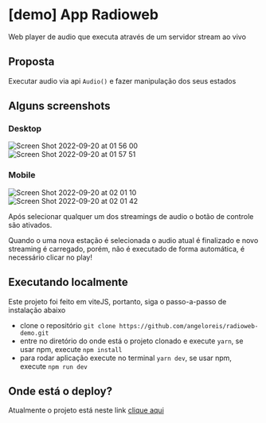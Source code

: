 # [demo] App Radioweb
Web player de audio que executa através de um servidor stream ao vivo

## Proposta
Executar audio via api ```Audio()``` e fazer manipulação dos seus estados


## Alguns screenshots

### Desktop
![Screen Shot 2022-09-20 at 01 56 00](https://user-images.githubusercontent.com/4379921/191170920-c4959c31-f63c-4cd5-93f5-e00bc8e8b404.png)
![Screen Shot 2022-09-20 at 01 57 51](https://user-images.githubusercontent.com/4379921/191171037-e846c4e3-96b3-4eca-8b0b-cdc5b4876684.png)

### Mobile
![Screen Shot 2022-09-20 at 02 01 10](https://user-images.githubusercontent.com/4379921/191171454-0f4d48bd-a6ca-4bed-9792-c81b635588f7.png)
![Screen Shot 2022-09-20 at 02 01 42](https://user-images.githubusercontent.com/4379921/191171519-b1429cfa-be53-4861-a563-5d716721a41c.png)


Após selecionar qualquer um dos streamings de audio o botão de controle são ativados.

Quando o uma nova estação é selecionada o audio atual é finalizado e novo streaming é carregado, porém, não é executado de forma automática, é necessário clicar no play!


## Executando localmente
Este projeto foi feito em viteJS, portanto, siga o passo-a-passo de instalação abaixo

- clone o repositório ```git clone https://github.com/angeloreis/radioweb-demo.git```
- entre no diretório do onde está o projeto clonado e execute ```yarn```, se usar npm, execute ```npm install```
- para rodar aplicação execute no terminal ```yarn dev```, se usar npm, execute ```npm run dev```

## Onde está o deploy?
Atualmente o projeto está neste link [clique aqui](https://radioweb-demo.vercel.app/)
